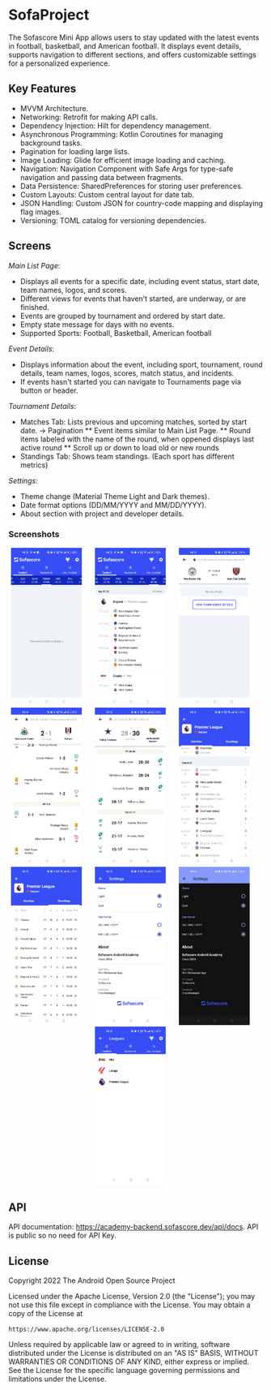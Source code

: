 # SofaProject
The Sofascore Mini App allows users to stay updated with the latest events in football, basketball, and American football. It displays event details, supports navigation to different sections, and offers customizable settings for a personalized experience.

## Key Features
* MVVM Architecture.
* Networking: Retrofit for making API calls.
* Dependency Injection: Hilt for dependency management.
* Asynchronous Programming: Kotlin Coroutines for managing background tasks.
* Pagination for loading large lists.
* Image Loading: Glide for efficient image loading and caching.
* Navigation: Navigation Component with Safe Args for type-safe navigation and passing data between fragments.
* Data Persistence: SharedPreferences for storing user preferences.
* Custom Layouts: Custom central layout for date tab.
* JSON Handling: Custom JSON for country-code mapping and displaying flag images.
* Versioning: TOML catalog for versioning dependencies.

## Screens
_Main List Page_: 
* Displays all events for a specific date, including event status, start date, team names, logos, and scores.
* Different views for events that haven’t started, are underway, or are finished.
* Events are grouped by tournament and ordered by start date.
* Empty state message for days with no events.
* Supported Sports: Football, Basketball, American football

_Event Details_:
* Displays information about the event, including sport, tournament, round details, team names, logos, scores, match status, and incidents.
* If events hasn't started you can navigate to Tournaments page via button or header.

_Tournament Details_:
* Matches Tab: Lists previous and upcoming matches, sorted by start date. -> Pagination
** Event items similar to Main List Page.
** Round items labeled with the name of the round, when oppened displays last active round
** Scroll up or down to load old or new rounds
* Standings Tab: Shows team standings. (Each sport has different metrics)

_Settings_:
* Theme change (Material Theme Light and Dark themes).
* Date format options (DD/MM/YYYY and MM/DD/YYYY).
* About section with project and developer details.

### Screenshots
<div align="center">
    <img src="SofascoreMini/screenshots/Screenshot_empty_main_list.jpg?raw=true" width="140px"</img> 
    <img height="0" width="18px">
    <img src="SofascoreMini/screenshots/Screenshot_main_list_page.jpg?raw=true" width="140px"</img>
    <img height="0" width="18px">
    <img src="SofascoreMini/screenshots/Screenshot_empty_event_details.jpg?raw=true" width="140px"</img> 
    <img height="0" width="18px">
    <img src="SofascoreMini/screenshots/Screenshot_event_details_football.jpg?raw=true" width="140px"</img> 
    <img height="0" width="18px">
    <img src="SofascoreMini/screenshots/Screenshot_event_details_am_football.jpg?raw=true" width="140px"</img> 
    <img height="0" width="18px">
    <img src="SofascoreMini/screenshots/Screenshot_tournament_matches.jpg?raw=true" width="140px"</img> 
    <img height="0" width="18px">
    <img src="/SofascoreMini/screenshots/Screenshot_tournament_standings.jpg?raw=true" width="140px"</img> 
    <img height="0" width="18px">
    <img src="SofascoreMini/screenshots/Screenshot_settings_light.jpg?raw=true" width="140px"</img> 
    <img height="0" width="18px">
    <img src="/SofascoreMini/screenshots/Screenshot_settings_dark.jpg?raw=true" width="140px"</img> 
    <img height="0" width="18px">
    <img src="SofascoreMini/screenshots/Screenshot_leagues_page.jpg?raw=true" width="140px"</img>
    <img height="0" width="18px">
</div>

## API
API documentation: https://academy-backend.sofascore.dev/api/docs.
API is public so no need for API Key.

## License
Copyright 2022 The Android Open Source Project

Licensed under the Apache License, Version 2.0 (the "License");
you may not use this file except in compliance with the License.
You may obtain a copy of the License at

    https://www.apache.org/licenses/LICENSE-2.0

Unless required by applicable law or agreed to in writing, software
distributed under the License is distributed on an "AS IS" BASIS,
WITHOUT WARRANTIES OR CONDITIONS OF ANY KIND, either express or implied.
See the License for the specific language governing permissions and
limitations under the License.
